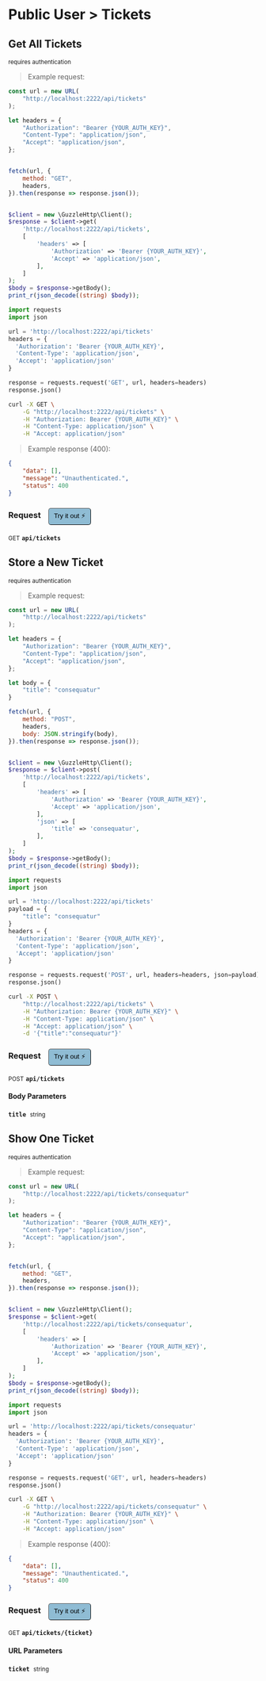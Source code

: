 # Public User > Tickets


## Get All Tickets

<small class="badge badge-darkred">requires authentication</small>



> Example request:

```javascript
const url = new URL(
    "http://localhost:2222/api/tickets"
);

let headers = {
    "Authorization": "Bearer {YOUR_AUTH_KEY}",
    "Content-Type": "application/json",
    "Accept": "application/json",
};


fetch(url, {
    method: "GET",
    headers,
}).then(response => response.json());
```

```php

$client = new \GuzzleHttp\Client();
$response = $client->get(
    'http://localhost:2222/api/tickets',
    [
        'headers' => [
            'Authorization' => 'Bearer {YOUR_AUTH_KEY}',
            'Accept' => 'application/json',
        ],
    ]
);
$body = $response->getBody();
print_r(json_decode((string) $body));
```

```python
import requests
import json

url = 'http://localhost:2222/api/tickets'
headers = {
  'Authorization': 'Bearer {YOUR_AUTH_KEY}',
  'Content-Type': 'application/json',
  'Accept': 'application/json'
}

response = requests.request('GET', url, headers=headers)
response.json()
```

```bash
curl -X GET \
    -G "http://localhost:2222/api/tickets" \
    -H "Authorization: Bearer {YOUR_AUTH_KEY}" \
    -H "Content-Type: application/json" \
    -H "Accept: application/json"
```


> Example response (400):

```json
{
    "data": [],
    "message": "Unauthenticated.",
    "status": 400
}
```
<div id="execution-results-GETapi-tickets" hidden>
    <blockquote>Received response<span id="execution-response-status-GETapi-tickets"></span>:</blockquote>
    <pre class="json"><code id="execution-response-content-GETapi-tickets"></code></pre>
</div>
<div id="execution-error-GETapi-tickets" hidden>
    <blockquote>Request failed with error:</blockquote>
    <pre><code id="execution-error-message-GETapi-tickets"></code></pre>
</div>
<form id="form-GETapi-tickets" data-method="GET" data-path="api/tickets" data-authed="1" data-hasfiles="0" data-headers='{"Authorization":"Bearer {YOUR_AUTH_KEY}","Content-Type":"application\/json","Accept":"application\/json"}' onsubmit="event.preventDefault(); executeTryOut('GETapi-tickets', this);">
<h3>
    Request&nbsp;&nbsp;&nbsp;
        <button type="button" style="background-color: #8fbcd4; padding: 5px 10px; border-radius: 5px; border-width: thin;" id="btn-tryout-GETapi-tickets" onclick="tryItOut('GETapi-tickets');">Try it out ⚡</button>
    <button type="button" style="background-color: #c97a7e; padding: 5px 10px; border-radius: 5px; border-width: thin;" id="btn-canceltryout-GETapi-tickets" onclick="cancelTryOut('GETapi-tickets');" hidden>Cancel</button>&nbsp;&nbsp;
    <button type="submit" style="background-color: #6ac174; padding: 5px 10px; border-radius: 5px; border-width: thin;" id="btn-executetryout-GETapi-tickets" hidden>Send Request 💥</button>
    </h3>
<p>
<small class="badge badge-green">GET</small>
 <b><code>api/tickets</code></b>
</p>
<p>
<label id="auth-GETapi-tickets" hidden>Authorization header: <b><code>Bearer </code></b><input type="text" name="Authorization" data-prefix="Bearer " data-endpoint="GETapi-tickets" data-component="header"></label>
</p>
</form>


## Store a New Ticket

<small class="badge badge-darkred">requires authentication</small>



> Example request:

```javascript
const url = new URL(
    "http://localhost:2222/api/tickets"
);

let headers = {
    "Authorization": "Bearer {YOUR_AUTH_KEY}",
    "Content-Type": "application/json",
    "Accept": "application/json",
};

let body = {
    "title": "consequatur"
}

fetch(url, {
    method: "POST",
    headers,
    body: JSON.stringify(body),
}).then(response => response.json());
```

```php

$client = new \GuzzleHttp\Client();
$response = $client->post(
    'http://localhost:2222/api/tickets',
    [
        'headers' => [
            'Authorization' => 'Bearer {YOUR_AUTH_KEY}',
            'Accept' => 'application/json',
        ],
        'json' => [
            'title' => 'consequatur',
        ],
    ]
);
$body = $response->getBody();
print_r(json_decode((string) $body));
```

```python
import requests
import json

url = 'http://localhost:2222/api/tickets'
payload = {
    "title": "consequatur"
}
headers = {
  'Authorization': 'Bearer {YOUR_AUTH_KEY}',
  'Content-Type': 'application/json',
  'Accept': 'application/json'
}

response = requests.request('POST', url, headers=headers, json=payload)
response.json()
```

```bash
curl -X POST \
    "http://localhost:2222/api/tickets" \
    -H "Authorization: Bearer {YOUR_AUTH_KEY}" \
    -H "Content-Type: application/json" \
    -H "Accept: application/json" \
    -d '{"title":"consequatur"}'

```


<div id="execution-results-POSTapi-tickets" hidden>
    <blockquote>Received response<span id="execution-response-status-POSTapi-tickets"></span>:</blockquote>
    <pre class="json"><code id="execution-response-content-POSTapi-tickets"></code></pre>
</div>
<div id="execution-error-POSTapi-tickets" hidden>
    <blockquote>Request failed with error:</blockquote>
    <pre><code id="execution-error-message-POSTapi-tickets"></code></pre>
</div>
<form id="form-POSTapi-tickets" data-method="POST" data-path="api/tickets" data-authed="1" data-hasfiles="0" data-headers='{"Authorization":"Bearer {YOUR_AUTH_KEY}","Content-Type":"application\/json","Accept":"application\/json"}' onsubmit="event.preventDefault(); executeTryOut('POSTapi-tickets', this);">
<h3>
    Request&nbsp;&nbsp;&nbsp;
        <button type="button" style="background-color: #8fbcd4; padding: 5px 10px; border-radius: 5px; border-width: thin;" id="btn-tryout-POSTapi-tickets" onclick="tryItOut('POSTapi-tickets');">Try it out ⚡</button>
    <button type="button" style="background-color: #c97a7e; padding: 5px 10px; border-radius: 5px; border-width: thin;" id="btn-canceltryout-POSTapi-tickets" onclick="cancelTryOut('POSTapi-tickets');" hidden>Cancel</button>&nbsp;&nbsp;
    <button type="submit" style="background-color: #6ac174; padding: 5px 10px; border-radius: 5px; border-width: thin;" id="btn-executetryout-POSTapi-tickets" hidden>Send Request 💥</button>
    </h3>
<p>
<small class="badge badge-black">POST</small>
 <b><code>api/tickets</code></b>
</p>
<p>
<label id="auth-POSTapi-tickets" hidden>Authorization header: <b><code>Bearer </code></b><input type="text" name="Authorization" data-prefix="Bearer " data-endpoint="POSTapi-tickets" data-component="header"></label>
</p>
<h4 class="fancy-heading-panel"><b>Body Parameters</b></h4>
<p>
<b><code>title</code></b>&nbsp;&nbsp;<small>string</small>  &nbsp;
<input type="text" name="title" data-endpoint="POSTapi-tickets" data-component="body" required  hidden>
<br>
</p>

</form>


## Show One Ticket

<small class="badge badge-darkred">requires authentication</small>



> Example request:

```javascript
const url = new URL(
    "http://localhost:2222/api/tickets/consequatur"
);

let headers = {
    "Authorization": "Bearer {YOUR_AUTH_KEY}",
    "Content-Type": "application/json",
    "Accept": "application/json",
};


fetch(url, {
    method: "GET",
    headers,
}).then(response => response.json());
```

```php

$client = new \GuzzleHttp\Client();
$response = $client->get(
    'http://localhost:2222/api/tickets/consequatur',
    [
        'headers' => [
            'Authorization' => 'Bearer {YOUR_AUTH_KEY}',
            'Accept' => 'application/json',
        ],
    ]
);
$body = $response->getBody();
print_r(json_decode((string) $body));
```

```python
import requests
import json

url = 'http://localhost:2222/api/tickets/consequatur'
headers = {
  'Authorization': 'Bearer {YOUR_AUTH_KEY}',
  'Content-Type': 'application/json',
  'Accept': 'application/json'
}

response = requests.request('GET', url, headers=headers)
response.json()
```

```bash
curl -X GET \
    -G "http://localhost:2222/api/tickets/consequatur" \
    -H "Authorization: Bearer {YOUR_AUTH_KEY}" \
    -H "Content-Type: application/json" \
    -H "Accept: application/json"
```


> Example response (400):

```json
{
    "data": [],
    "message": "Unauthenticated.",
    "status": 400
}
```
<div id="execution-results-GETapi-tickets--ticket-" hidden>
    <blockquote>Received response<span id="execution-response-status-GETapi-tickets--ticket-"></span>:</blockquote>
    <pre class="json"><code id="execution-response-content-GETapi-tickets--ticket-"></code></pre>
</div>
<div id="execution-error-GETapi-tickets--ticket-" hidden>
    <blockquote>Request failed with error:</blockquote>
    <pre><code id="execution-error-message-GETapi-tickets--ticket-"></code></pre>
</div>
<form id="form-GETapi-tickets--ticket-" data-method="GET" data-path="api/tickets/{ticket}" data-authed="1" data-hasfiles="0" data-headers='{"Authorization":"Bearer {YOUR_AUTH_KEY}","Content-Type":"application\/json","Accept":"application\/json"}' onsubmit="event.preventDefault(); executeTryOut('GETapi-tickets--ticket-', this);">
<h3>
    Request&nbsp;&nbsp;&nbsp;
        <button type="button" style="background-color: #8fbcd4; padding: 5px 10px; border-radius: 5px; border-width: thin;" id="btn-tryout-GETapi-tickets--ticket-" onclick="tryItOut('GETapi-tickets--ticket-');">Try it out ⚡</button>
    <button type="button" style="background-color: #c97a7e; padding: 5px 10px; border-radius: 5px; border-width: thin;" id="btn-canceltryout-GETapi-tickets--ticket-" onclick="cancelTryOut('GETapi-tickets--ticket-');" hidden>Cancel</button>&nbsp;&nbsp;
    <button type="submit" style="background-color: #6ac174; padding: 5px 10px; border-radius: 5px; border-width: thin;" id="btn-executetryout-GETapi-tickets--ticket-" hidden>Send Request 💥</button>
    </h3>
<p>
<small class="badge badge-green">GET</small>
 <b><code>api/tickets/{ticket}</code></b>
</p>
<p>
<label id="auth-GETapi-tickets--ticket-" hidden>Authorization header: <b><code>Bearer </code></b><input type="text" name="Authorization" data-prefix="Bearer " data-endpoint="GETapi-tickets--ticket-" data-component="header"></label>
</p>
<h4 class="fancy-heading-panel"><b>URL Parameters</b></h4>
<p>
<b><code>ticket</code></b>&nbsp;&nbsp;<small>string</small>  &nbsp;
<input type="text" name="ticket" data-endpoint="GETapi-tickets--ticket-" data-component="url" required  hidden>
<br>
</p>
</form>




